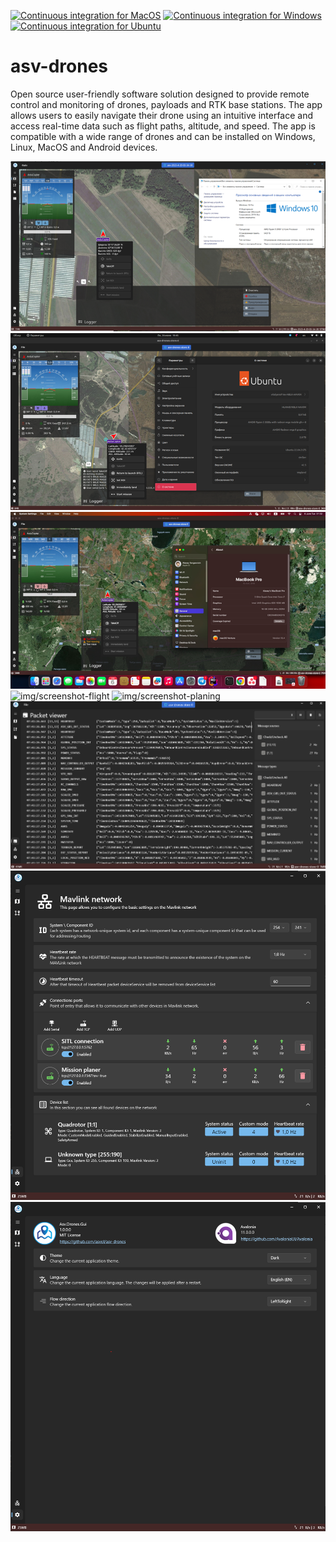 [![Continuous integration for MacOS](https://github.com/asv-soft/asv-drones/actions/workflows/macos_release.yml/badge.svg)](https://github.com/asv-soft/asv-drones/actions/workflows/macos_release.yml)
[![Continuous integration for Windows](https://github.com/asv-soft/asv-drones/actions/workflows/windows_release.yml/badge.svg)](https://github.com/asv-soft/asv-drones/actions/workflows/windows_release.yml)
[![Continuous integration for Ubuntu](https://github.com/asv-soft/asv-drones/actions/workflows/ubuntu_release.yml/badge.svg)](https://github.com/asv-soft/asv-drones/actions/workflows/ubuntu_release.yml)
# asv-drones
Open source user-friendly software solution designed to provide remote control and monitoring of drones, payloads and RTK base stations. The app allows users to easily navigate their drone using an intuitive interface and access real-time data such as flight paths, altitude, and speed. The app is compatible with a wide range of drones and can be installed on Windows, Linux, MacOS and Android devices.

![img/screenshot-flight-windows](img/screenshot-windows-flights.png)
![img/screenshot-flight-ubuntu](img/screenshot-ubuntu-flights.png)
![img/screenshot-flight](img/screenshot-mac-os-flights.png)
![img/screenshot-flight](img/screenshot-android-flights.png)
![img/screenshot-planing](img/screenshot-planing.png)
![img/screenshot-packet-viewer](img/screenshot-packet-viewer.png)
![img/screenshot-connections](img/screenshot-connections.png)
![img/screenshot-settings](img/screenshot-settings.png)
